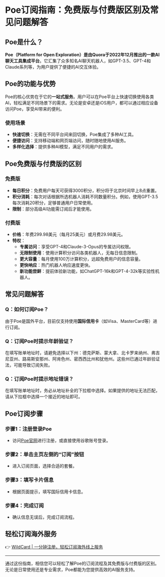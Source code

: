 # Poe订阅指南：免费版与付费版区别及常见问题解答

## Poe是什么？

**Poe（Platform for Open Exploration）**是由Quora于2022年12月推出的一款**AI聊天工具集成平台**。它汇集了众多知名AI聊天机器人，如GPT-3.5、GPT-4和Claude系列等，为用户提供了便捷的AI交互体验。

## Poe的功能与优势

Poe的核心优势在于它的**一站式服务**。用户可以在Poe平台上快速切换使用各类AI，轻松满足不同场景下的需求。无论是安卓还是iOS用户，都可以通过相应设备访问Poe，享受AI带来的便利。

### 使用场景
- **快速切换**：无需在不同平台间来回切换，Poe集成了多种AI工具。
- **便捷访问**：支持移动端和网页端访问，随时随地使用AI服务。
- **多样化选择**：提供多种AI模型，满足不同用户的需求。

## Poe免费版与付费版的区别

### 免费版
- **每日积分**：免费用户每天可获得3000积分，积分将于北京时间早上8点重置。
- **积分消耗**：每次对话根据所选机器人消耗不同数量积分。例如，使用GPT-3.5每次消耗20积分，足够普通用户日常使用。
- **限制**：部分高级AI功能需订阅后才能使用。

### 付费版
- **价格**：年费299.98美元（每月25美元）或月费29.98美元。
- **特权**：
  - **专属访问**：享受GPT-4和Claude-3-Opus的专属访问权限。
  - **无限制使用**：使用计算积分访问各类机器人，无每日信息限制。
  - **更大容量**：每月使用100万计算积分，远超免费用户的信息容量。
  - **更快响应**：热门机器人响应速度更快。
  - **新功能尝鲜**：提前体验新功能，如ChatGPT-16k和GPT-4-32k等实验性机器人。

## 常见问题解答

### Q：如何订阅Poe？
由于Poe是国外平台，目前仅支持使用**国际信用卡**（如Visa、MasterCard等）进行订阅。

### Q：订阅Poe时提示年龄验证？
在填写账单地址时，请避免选择以下州：德克萨斯、蒙大拿、北卡罗来纳州、弗吉尼亚州、路易斯安那州、阿肯色州、密西西比州和犹他州。这些州已通过年龄验证法，可能导致订阅失败。

### Q：订阅Poe时提示地址错误？
在填写账单地址时，务必从地址补全的下拉框中选择。如果提供的地址无法匹配，请从下拉框中选择一个接近的地址即可。

## Poe订阅步骤

### 步骤1：注册登录Poe
- 访问[Poe官网](https://poe.com)进行注册，或直接使用谷歌账号登录。

### 步骤2：单击主页左侧的“订阅”按钮
- 进入订阅页面，选择合适的套餐。

### 步骤3：填写卡片信息
- 根据页面提示，填写国际信用卡信息。

### 步骤4：完成订阅
- 确认信息无误后，完成订阅流程。

## 轻松订阅海外服务

👉 [WildCard | 一分钟注册，轻松订阅海外线上服务](https://bbtdd.com/WildCard)

---

通过这份指南，相信您可以轻松了解Poe的订阅流程及其免费版与付费版的区别。无论是日常使用还是专业需求，Poe都能为您提供高效的AI服务支持。

